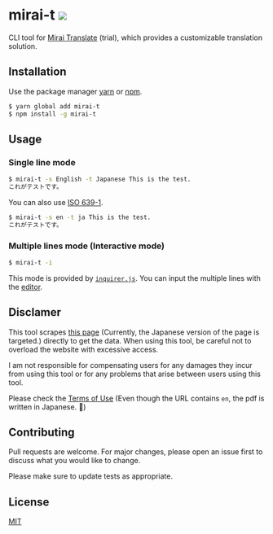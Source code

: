 # mirai-t ![](https://github.com/noriyotcp/mirai-t/workflows/Node%20CI/badge.svg)

CLI tool for [Mirai Translate](https://miraitranslate.com/en/trial/) (trial), which provides a customizable translation solution.

## Installation

Use the package manager [yarn](https://yarnpkg.com/lang/en/) or [npm](https://www.npmjs.com).

```bash
$ yarn global add mirai-t
$ npm install -g mirai-t
```

## Usage

### Single line mode

```sh
$ mirai-t -s English -t Japanese This is the test.
これがテストです。
```

You can also use [ISO 639-1](http://www.loc.gov/standards/iso639-2/php/English_list.php).

```sh
$ mirai-t -s en -t ja This is the test.
これがテストです。
```

### Multiple lines mode (Interactive mode)

```sh
$ mirai-t -i
```

This mode is provided by [`inquirer.js`](https://github.com/SBoudrias/Inquirer.js). You can input the multiple lines with the [editor](https://github.com/SBoudrias/Inquirer.js#editor---type-editor).

## Disclamer

This tool scrapes [this page](https://miraitranslate.com/trial/) (Currently, the Japanese version of the page is targeted.) directly to get the data.
When using this tool, be careful not to overload the website with excessive access.

I am not responsible for compensating users for any damages they incur from using this tool or for any problems that arise between users using this tool.

Please check the [Terms of Use](https://miraitranslate.com/en/trial/pdf/kiyaku.pdf)
(Even though the URL contains `en`, the pdf is written in Japanese. 🤔)

## Contributing

Pull requests are welcome. For major changes, please open an issue first to discuss what you would like to change.

Please make sure to update tests as appropriate.

## License

[MIT](https://choosealicense.com/licenses/mit/)
